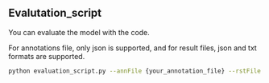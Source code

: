 ## Evalutation_script

You can evaluate the model with the code.

For annotations file, only json is supported, and for result files, json and txt formats are supported.

```sh
python evaluation_script.py --annFile {your_annotation_file} --rstFile {your_result_file}
```
